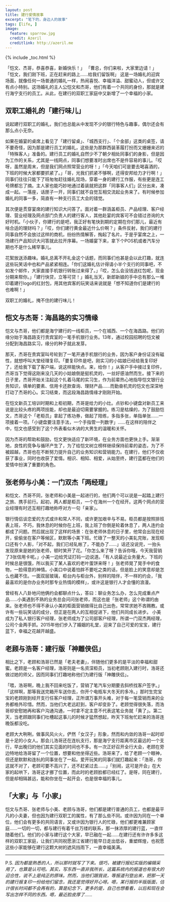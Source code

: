 ```yaml
---
layout: post
title: 建行爱情故事
excerpt: "笔下的，身边人的故事"
tags: [life, ]
image:
  feature: sparrow.jpg
  credit: Azeril
  creditlink: http://azeril.me
---
```


{% include _toc.html %}


「恺文、杰哥，恭喜恭喜，新婚快乐！」
「曹总，你们来啦，大家里边请！」
「恺文，我们刚下班，正在赶来的路上……给我们留饭啊」
这是一场婚礼的迎宾场面，就像任何一场普通的婚礼一样，热闹喜悦、幸福洋溢、甜蜜动人，但或许又有点小特别。这场婚礼的主人公恺文和杰哥，他们有着一个共同的身份，那就是建行海宁支行的员工。从此，在建行的双职工家庭中又新增了一个幸福的小家。


## 双职工婚礼的「建行味儿」

说起建行双职工的婚礼，我们也总能从中发现不少的银行特色与趣事，偶尔还会有那么点小无奈。

如果在婚宴的桌席上看见了「建行留桌」、「城西支行」、「个金部」这类的桌签，请不要奇怪，因为那是建行员工的婚礼，这些是为那群西装革履打扮而又姗姗来迟的「特殊客人」准备的。建行员工的婚礼自然少不了朝夕相处同事们的身影，但是因为工作的关系，尤其是一线网点，同事们想要准时出席也不是件容易的事儿。「哎呀，虽然是周末，但是我们网点照常营业的呀！」「今天咱们可是要去喝喜酒的，下班的时候大家都要抓紧了。」「哥，光我们抓紧不够啊，还得安邦给力才行啊！」同事们往往只能下了班匆匆赶往婚礼现场，穿着一身的建行工作服，有些更是连工号牌都忘了摘。主人家也能巧妙地通过着装就把这群「同事客人们」区分出来，凑成一起。一落座，话匣子一开，同事们就不自觉互相交流起业务来了。有时候参加婚礼的同事一多，简直有一种支行员工大会的错觉。

其次便是贯穿宴席的建行知识大问答了。面对着一群涵盖柜员、产品经理、客户经理、营业经理及网点部门负责人的建行客人，其他赴宴的宾客可不会错过咨询的大好时机。「小伙子，你建行的是吧，我正好有笔快到期的定期在你们那儿，最近有啥合适的理财吗？」「哎，你们建行黄金最近什么价啊？」条件反射，我们的建行同事自然不会放过这样的商机，纷纷热情解答，掏起了名片。于是乎宴席之上，一场建行产品知识大问答就此拉开序幕。一场婚宴下来，拿下个POS机或者汽车分期也不是什么稀罕事儿。

花絮放送添趣味。婚礼总离不开礼金这个话题，而同事们也甚是会以此打趣，就连这些玩笑话中也和产品紧紧相连。「你们这婚礼估计得请小半个支行的同事吧，不如发个邮件，大家直接手机银行转账过来得了。」「哎，怎么会没钱送红包呢，现金分期来帮你。」「建行快贷，立等可贷！」婚礼当天，新郎新娘的手中总有那么一堆印着建行logo的红封包，用其他宾客的玩笑话来说就是「想不知道你们是建行的也难啊！」 

双职工的婚礼，掩不住的建行味儿！

## 恺文与杰哥：海昌路的实习情缘

恺文与杰哥，他们都是海宁建行的一线柜员，一个在城西、一个在海昌路。他们的缘分始于海昌路支行贵宾室的一笔手机银行业务。13年，通过校园招聘的恺文被分配到海昌路实习，缘分的种子就此发芽。

那天，杰哥在贵宾室叫号轮到了一笔开通手机银行的业务，因为客户身份证没有磁性，就想呼叫大堂经理复印。「要复印件是吧，刚实习的小姑娘已经给我复印好了，还给我下载了客户端，说这样能快点。来，给你！」从客户手中接过复印件，杰哥当下觉得这刚来没几天的小姑娘倒是挺机灵的，一丝好感油然而生。接下来的日子里，杰哥开始关注起这个扎着马尾的实习生，作为前辈热心地指导恺文银行业务知识，填单的要素、信用卡还款查询、理财产品……而勤奋机灵的恺文也深深地打动了杰哥的心。实习结束，而这段海昌路情缘才刚刚开始。

在恺文新员工培训时期和上柜初期，杰哥是给力的小灶。点钞和小键盘对新员工来说是比较头疼的两项技能，却也是最迫切需要掌握的。练习是枯燥的，为了鼓励恺文，杰哥这个「老柜员」拿起了练功券，做起了陪练，多指多张，单指单张……一项接着一项。「小键盘要注意手法，一个手指管一列数字」……在这样的陪伴之中，恺文也感受到了这个外表看似木讷的大男生的温暖和关怀。

因为杰哥的帮助和鼓励，恺文更快适应了新环境，在业务方面也更快上手。渐渐地，良性的竞争与循环产生了，为了给恺文树立榜样继续保持前辈的姿态，为了不被超越，杰哥也在不断努力提升自己的业务知识和营销能力。在建行，他们不仅收获了事业，同时也收获了爱情。相识、相知、相爱，从始至终，建行蓝都在他们的爱情中扮演了重要的角色。

## 张老师与小美：一门双杰「两经理」

和恺文、杰哥不同，张老师和小美是一起进行的，他们两个可以说是一起踏上建行之旅、携手前行。起初，两人都是柜员，一个在海州一个在经开。这两个网点的营业经理有时还互相打趣地称呼对方一句「亲家」。

银行情侣谈恋爱的方式或许和常人不同，或许更加艰辛与不易。柜员都是按照排班表上班，不巧，我休息的时候你在上班，我上班了你倒是轮着休息了，两人连约会都成了问题。然后就出现了这样的场景：在张老师休息的日子里，他常会出现在经开，偷偷坐在客户等候区，默默等小美下班。忙碌了一整天的小美轧完账，发现柜口还有个人影，「对不起，我们已经轧帐了，不能办了……」话还没说完，一抬头发现原来是她的张老师，顿时笑开了花。「你怎么来了呀？告诉你哦，今天我营销了3张信用卡呢。」小美一边给凭证打码一边说道。「有人说最近业务量大，下班的时候总是很饿，所以我买了某人喜欢的老叶蛋饼来呀！」张老师晃了晃手中的食物，一脸得意的神情。小美口中说着怕胖不要吃之类的话，但是脸上的笑意却是怎么也藏不住。一面双层玻璃，柜台内与柜台外，别样的陪伴，不一样的约会，「我最喜欢的是你办业务时那专业热情的模样」，或许这是银行人才会懂的浪漫。

曾经有人八卦地问他俩约会都聊点什么，答曰：聊业务怎么办，怎么完成重点产品……小美遇到不熟的业务总会问问张老师，而这也是「张老师」这个称谓的由来。张老师也不得不承认小美的柜面营销做得比自己出色，常常求她不吝赐教。或许有一些玩笑话的成分，但正是在两人的互相促进下，他们共同成长进步。
小美成为了私人银行客户经理，张老师成为了公司部客户经理，所谓一门双杰两经理，公司个金两手抓。2015年他们步入了婚姻的礼堂，迎来了自己可爱的宝宝，建行蓝下，幸福之花越开越盛。

## 老顾与浩哥：建行版「神雕侠侣」

相比之下，老顾和浩哥已然是「老夫老妻」，伴随他们更多的是平淡的幸福和甜蜜。老顾是一名客户经理，浩哥则是一名资深柜员，当初老顾刚入建行时，浩哥还做过她的师父，因而同事们打趣地称他们为建行版「神雕侠侣」。

「喂，浩哥啊，晚上我不回来吃饭了，营销了笔汽车分期要去斜桥找客户签字。」「这样啊，那等我送完箱开车送你去，你开个电瓶车大冬天的多冷。」那时生完宝宝的老顾刚到经开支行任客户经理，正所谓万事开头难，对于每一笔营销而来的业务都格外珍惜。然而，当他们大老远赶到，客户却变卦了。老顾觉得很失落，而浩哥却安慰她再和客户沟通沟通，一时拿不定主意不代表这笔业务就「黄了」。第二天，当老顾跟同事们吐槽起这事儿的时候才猛然想起，昨天下班匆忙赶来的浩哥连晚饭都没吃。

老顾大大咧咧，做事风风火火，俨然「女汉子」形象，然而和内敛的浩哥一起时却是十足的小女人。那会儿浩哥还在连杭支行，那是海宁支行距离市区最远的一个支行，早出晚归的他们其实见面的时间也不多。有一次正好召开全行大会，老顾在旁边特地给浩哥留了一个位置，想要和他坐得近些。浩哥来了，给了老顾一个眼神，但还是默默和连杭的同事坐在了一起。爱开玩笑的同事们就打趣起来：「浩哥，你这就不对了，老顾可要不高兴了，还不赶紧过去……」「别闹，这可是开会」在大家的起哄下，浩哥这才挪了位置，而此时的老顾脸都已经红了。是呀，同在建行，但是却相隔甚远，能和你坐在一起开会，也是很幸福的事儿。

## 「大家」与「小家」

恺文与杰哥、张老师与小美、老顾与浩哥，他们都是建行普通的员工，也都是最平凡的小夫妻，但也因为建行双职工的属性，有了那么些不同。或许因为同在一个单位，他们会有更多的共同语言，又或许因为银行人的忙碌，他们都更难兼顾家庭……一切的一切，都与建行有着千丝万缕的联系，那一抹浓厚的建行蓝，一直伴随着他们。他们的小家与建行这个大家，早已融在一起……在建行还有许许多多这样的双职工家庭，让我们共同祝愿浙江省建行能早日走出低谷，重塑辉煌，也祝愿这些小家能够在建行这颗大树的遮风挡雨下，一直幸福美满。

***

P.S. *因为都是熟悉的人，所以那时就写了下来。很巧，被建行报纪实版的编辑采用了，也算是认可吧。其实，写东西一直非我所长，这篇系统内的报道也有很大的迎合性，说不上是纯正的原味。然而，当他们跟我说，等报道刊登出来，把那一天的建行报复印一份给他们留念，我还是觉得好开心呀。嗯，某行报的半版版面，估计很长时间都不会再有的，算是纪念下，更多的是，自己也想看看，以后和现在会写出怎样不同的东西。嗯，最近脸皮厚了……*
